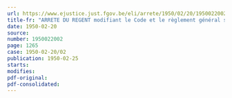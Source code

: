 ```yaml
---
url: https://www.ejustice.just.fgov.be/eli/arrete/1950/02/20/1950022002/justel
title-fr: "ARRETE DU REGENT modifiant le Code et le règlement général sur les taxes assimilées au timbre"
date: 1950-02-20
source:
number: 1950022002
page: 1265
case: 1950-02-20/02
publication: 1950-02-25
starts:
modifies:
pdf-original:
pdf-consolidated:
---
```


